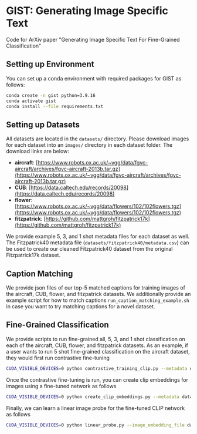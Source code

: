 # GIST: Generating Image Specific Text
Code for ArXiv paper "Generating Image Specific Text For Fine-Grained Classification"

## Setting up Environment
You can set up a conda environment with required packages for GIST as follows:
```bash
conda create -n gist python=3.9.16
conda activate gist
conda install --file requirements.txt
```

## Setting up Datasets
All datasets are located in the `datasets/` directory. Please download images for each dataset into an `images/` directory in each dataset folder. The download links are below:

* **aircraft**: [https://www.robots.ox.ac.uk/~vgg/data/fgvc-aircraft/archives/fgvc-aircraft-2013b.tar.gz](https://www.robots.ox.ac.uk/~vgg/data/fgvc-aircraft/archives/fgvc-aircraft-2013b.tar.gz)
* **CUB**: [https://data.caltech.edu/records/20098](https://data.caltech.edu/records/20098)
* **flower**: [https://www.robots.ox.ac.uk/~vgg/data/flowers/102/102flowers.tgz](https://www.robots.ox.ac.uk/~vgg/data/flowers/102/102flowers.tgz)
* **fitzpatrick**: [https://github.com/mattgroh/fitzpatrick17k](https://github.com/mattgroh/fitzpatrick17k)

We provide example 5, 3, and 1 shot metadata files for each dataset as well. The Fitzpatrick40 metadata file (`datasets/fitzpatrick40/metadata.csv`) can be used to create our cleaned Fitzpatrick40 dataset from the original Fitzpatrick17k dataset.

## Caption Matching
We provide json files of our top-5 matched captions for training images of the aircraft, CUB, flower, and fitzpatrick datasets. We additionally provide an example script for how to match captions `run_caption_matching_example.sh` in case you want to try matching captions for a novel dataset.

## Fine-Grained Classification
We provide scripts to run fine-grained all, 5, 3, and 1 shot classification on each of the aircraft, CUB, flower, and fitzpatrick datasets. As an example, if a user wants to run 5 shot fine-grained classification on the aircraft dataset, they would first run contrastive fine-tuning

```bash
CUDA_VISIBLE_DEVICES=0 python contrastive_training_clip.py --metadata datasets/aircraft/metadata_5shot.csv --captions_file datasets/aircraft/captions_top5.json --num_captions 4 --image_folder datasets/aircraft/images/ --output_file aircraft_5shot
```

Once the contrastive fine-tuning is run, you can create clip embeddings for images using a fine-tuned network as follows

```bash
CUDA_VISIBLE_DEVICES=0 python create_clip_embeddings.py --metadata datasets/aircraft/metadata_5shot.csv --clip_weights aircraft_5shot_epoch_39.pt --image_folder datasets/aircraft/images/ --output_file datasets/aircraft/aircraft_5shot_embeddings.pkl
```

Finally, we can learn a linear image probe for the fine-tuned CLIP network as follows

```bash
CUDA_VISIBLE_DEVICES=0 python linear_probe.py --image_embedding_file datasets/aircraft/aircraft_5shot_embeddings.pkl --metadata datasets/aircraft/metadata_5shot.csv
```



